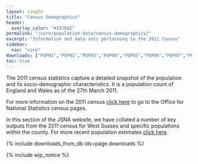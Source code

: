 ```yaml
---
layout: single
title: "Census Demographics"
header:
  overlay_color: "#1976d2"
permalink: "/core/population-data/census-demographics/"
excerpt: "Information and data sets pertaining to the 2011 Census"
sidebar:
  nav: "core"
downloads: ["POP01","POP02","POP03","POP04","POP05","POP06","POP07","POP08","POP09","POP10","POP11","POP12","POP13","POP14","POP15","POP16","POP17","POP18","POP19","POP20","POP21","POP22","POP23","POP24"]
toc: true
---
```


The 2011 census statistics capture a detailed snapshot of the population and its socio-demographic characteristics. It is a population count of England and Wales as of the 27th March 2011.

For more information on the 2011 census [click here](https://www.ons.gov.uk/census/2011census/2011censusdata) to go to the Office for National Statistics census pages.

In this section of the JSNA website, we have collated a number of key outputs from the 2011 census for West Sussex and specific populations within the county. For more recent population estimates [click here](/core/population-data/estimates/).

{% include downloads_from_db ids=page.downloads %}

{% include wip_notice %}
